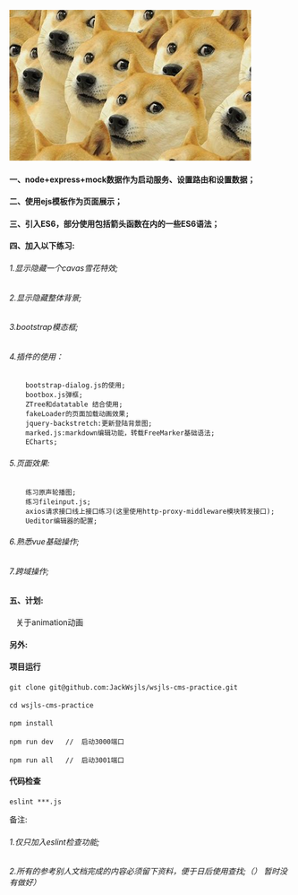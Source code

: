 ![Image text](https://raw.githubusercontent.com/JackWsjls/wsjls-cms-practice/master/src/markdown_images/image0_dog.jpg)
#### 一、node+express+mock数据作为启动服务、设置路由和设置数据；

#### 二、使用ejs模板作为页面展示；

#### 三、引入ES6，部分使用包括箭头函数在内的一些ES6语法；

#### 四、加入以下练习:

###### 1.显示隐藏一个cavas雪花特效;
###### 2.显示隐藏整体背景;
###### 3.bootstrap模态框;
###### 4.插件的使用：
		bootstrap-dialog.js的使用;
		bootbox.js弹框;
		ZTree和datatable 结合使用;
		fakeLoader的页面加载动画效果;
		jquery-backstretch:更新登陆背景图;
		marked.js:markdown编辑功能，转载FreeMarker基础语法;
		ECharts;
###### 5.页面效果: 
 		练习原声轮播图;
 		练习fileinput.js;
 		axios请求接口线上接口练习(这里使用http-proxy-middleware模块转发接口);
 		Ueditor编辑器的配置;
###### 6.熟悉vue基础操作;
###### 7.跨域操作;

#### 五、计划:

&nbsp;&nbsp;&nbsp;关于animation动画

#### 另外:
#### 项目运行

```
git clone git@github.com:JackWsjls/wsjls-cms-practice.git 

cd wsjls-cms-practice

npm install 

npm run dev   //  启动3000端口

npm run all   //  启动3001端口

```

#### 代码检查

```
eslint ***.js

```
备注: 
###### 1.仅只加入eslint检查功能;
###### 2.所有的参考别人文档完成的内容必须留下资料，便于日后使用查找;（） 暂时没有做好）